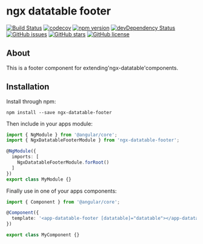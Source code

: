 # ngx datatable footer
[![Build Status](https://travis-ci.org/ZhongruiGroup/ngx-datatable-footer.svg?branch=master)](https://travis-ci.org/ZhongruiGroup/ngx-datatable-footer)
[![codecov](https://codecov.io/gh/ZhongruiGroup/ngx-datatable-footer/branch/master/graph/badge.svg)](https://codecov.io/gh/ZhongruiGroup/ngx-datatable-footer)
[![npm version](https://badge.fury.io/js/ngx-datatable-footer.svg)](http://badge.fury.io/js/ngx-datatable-footer)
[![devDependency Status](https://david-dm.org/ZhongruiGroup/ngx-datatable-footer/dev-status.svg)](https://david-dm.org/ZhongruiGroup/ngx-datatable-footer?type=dev)
[![GitHub issues](https://img.shields.io/github/issues/ZhongruiGroup/ngx-datatable-footer.svg)](https://github.com/ZhongruiGroup/ngx-datatable-footer/issues)
[![GitHub stars](https://img.shields.io/github/stars/ZhongruiGroup/ngx-datatable-footer.svg)](https://github.com/ZhongruiGroup/ngx-datatable-footer/stargazers)
[![GitHub license](https://img.shields.io/badge/license-MIT-blue.svg)](https://raw.githubusercontent.com/ZhongruiGroup/ngx-datatable-footer/master/LICENSE)

## About

This is a footer component for extending'ngx-datatable'components.

## Installation

Install through npm:
```
npm install --save ngx-datatable-footer
```

Then include in your apps module:

```typescript
import { NgModule } from '@angular/core';
import { NgxDatatableFooterModule } from 'ngx-datatable-footer';

@NgModule({
  imports: [
    NgxDatatableFooterModule.forRoot()
  ]
})
export class MyModule {}
```

Finally use in one of your apps components:
```typescript
import { Component } from '@angular/core';

@Component({
  template: '<app-datatable-footer [datatable]="datatable"></app-datatable-footer>'
})

export class MyComponent {}
```
